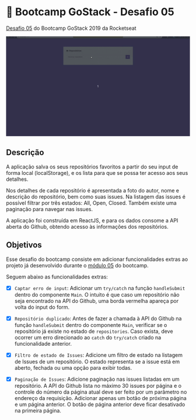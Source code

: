 #  🚀 Bootcamp GoStack - Desafio 05
[Desafio 05](https://github.com/Rocketseat/bootcamp-gostack-desafio-05/blob/master/README.md) do Bootcamp GoStack 2019 da Rocketseat

![](https://github.com/catherinekorres/gostack-desafio05/blob/master/public/sneakpeek.gif)

## Descrição
A aplicação salva os seus repositórios favoritos a partir do seu input de forma local (localStorage), e os lista para que se possa ter acesso aos seus detalhes. 

Nos detalhes de cada repositório é apresentada a foto do autor, nome e descrição do repositório, bem como suas issues. 
Na listagem das issues é possível filtrar por três estados: All, Open, Closed. Também existe uma paginação para navegar nas issues.

A aplicação foi construída em ReactJS, e para os dados consome a API aberta do Github, obtendo acesso às informações dos repositórios.

## Objetivos
Esse desafio do bootcamp consiste em adicionar funcionalidades extras ao projeto já desenvolvido durante o [módulo 05](https://github.com/catherinekorres/gostack-modulo05/) do bootcamp. 

Seguem abaixo as funcionalidades extras:

  - [x] `Captar erro de input`: Adicionar um `try/catch` na função `handleSubmit` dentro do componente `Main`. O intuito é que caso um repositório não seja encontrado na API do Github, uma borda vermelha apareça por volta do input do form.

  - [x] `Repositório duplicado`: Antes de fazer a chamada à API do Github na função `handleSubmit` dentro do componente `Main`, verificar se o repositório já existe no estado de `repositories`. Caso exista, deve ocorrer um erro direcionado ao `catch` do `try/catch` criado na funcionalidade anterior.

  - [x] `Filtro de estado de Issues`:  Adicione um filtro de estado na listagem de Issues de um repositório. O estado representa se a issue está em aberto, fechada ou uma opção para exibir todas.

  - [x] `Paginação de Issues`:  Adicione paginação nas issues listadas em um repositório. A API do Github lista no máximo 30 issues por página e o controle do número da página atual deve ser feito por um parâmetro no endereço da requisição. Adicionar apenas um botão de próxima página e um página anterior. O botão de página anterior deve ficar desativado na primeira página.
